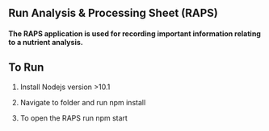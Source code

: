 ## Run Analysis & Processing Sheet (RAPS)

#### The RAPS application is used for recording important information relating to a nutrient analysis.

## To Run

1. Install Nodejs version >10.1

2. Navigate to folder and run npm install 

3. To open the RAPS run npm start

